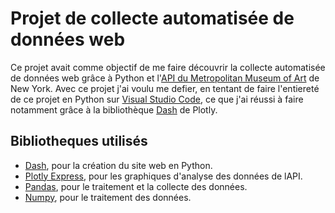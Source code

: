 # Projet de collecte automatisée de données web

Ce projet avait comme objectif de me faire découvrir la collecte automatisée de données web grâce à Python et l'[API du Metropolitan Museum of Art](https://metmuseum.github.io/) de New York. Avec ce projet j'ai voulu me defier, en tentant de faire l'entiereté de ce projet en Python sur [Visual Studio Code](https://code.visualstudio.com/), ce que j'ai réussi à faire notamment grâce à la bibliothèque [Dash](https://dash.plotly.com/) de Plotly.

## Bibliotheques utilisés
- [Dash](https://dash.plotly.com/), pour la création du site web en Python.
- [Plotly Express](https://plotly.com/python/plotly-express/), pour les graphiques d'analyse des données de lAPI.
- [Pandas](https://pandas.pydata.org/docs/index.html), pour le traitement et la collecte des données.
- [Numpy](https://numpy.org/), pour le traitement des données.

